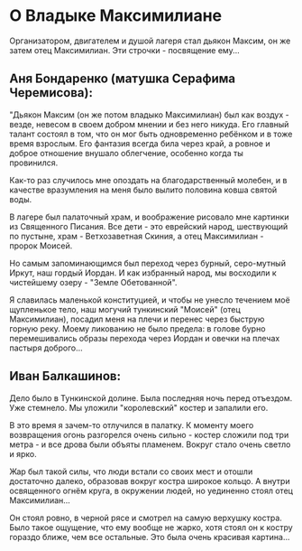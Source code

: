 # О Владыке Максимилиане

Организатором, двигателем и душой лагеря стал дьякон Максим, он же
затем отец Максимилиан. Эти строчки - посвящение ему...

## Аня Бондаренко (матушка Серафима Черемисова):

"Дьякон Максим (он же потом владыко Максимилиан) был как воздух -
везде, невесом в своем добром мнении и без него никуда. Его главный
талант состоял в том, что он мог быть одновременно ребёнком и в тоже
время взрослым. Его фантазия всегда била через край, а ровное и доброе
отношение внушало облегчение, особенно когда ты провинился.

Как-то раз случилось мне опоздать на благодарственный молебен, и в
качестве вразумления на меня было вылито половина ковша святой воды.

В лагере был палаточный храм, и воображение рисовало мне картинки из
Священного Писания. Все дети - это еврейский народ, шествующий по
пустыне, храм - Ветхозаветная Скиния, а отец Максимилиан - пророк
Моисей.

Но самым запоминающимся был переход через бурный, серо-мутный Иркут,
наш гордый Иордан. И как избранный народ, мы восходили к чистейшему
озеру - "Земле Обетованной".

Я славилась маленькой конституцией, и чтобы не унесло течением моё
щупленькое тело, наш могучий тункинский "Моисей" (отец Максимилиан),
посадил меня на плечи и перенес через быструю горную реку. Моему
ликованию не было предела: в голове бурно перемешивались образы
перехода через Иордан и овечки на плечах пастыря доброго...

## Иван Балкашинов:

Дело было в Тункинской долине. Была последняя ночь перед отъездом. Уже
стемнело. Мы уложили "королевский" костер и запалили его.

В это время я зачем-то отлучился в палатку. К моменту моего
возвращения огонь разгорелся очень сильно - костер сложили под три
метра - и все дрова были объяты пламенем. Вокруг стало очень светло и
ярко.

Жар был такой силы, что люди встали со своих мест и отошли достаточно
далеко, образовав вокруг костра широкое кольцо. А внутри освященного
огнём круга, в окружении людей, но уединенно стоял отец Максимилиан...

Он стоял ровно, в черной рясе и смотрел на самую верхушку костра. Было
такое ощущение, что ему вообще не жарко, хотя стоял он к костру
гораздо ближе, чем все остальные. Это была очень красивая картина...
